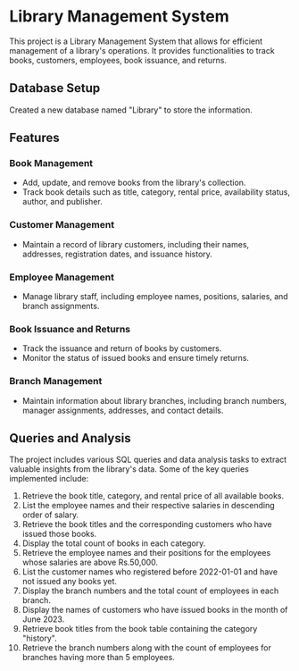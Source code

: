 # Library Management System

This project is a Library Management System that allows for efficient management of a library's operations. It provides functionalities to track books, customers, employees, book issuance, and returns.

## Database Setup

Created a new database named "Library" to store the information.

## Features

### Book Management
- Add, update, and remove books from the library's collection.
- Track book details such as title, category, rental price, availability status, author, and publisher.

### Customer Management
- Maintain a record of library customers, including their names, addresses, registration dates, and issuance history.

### Employee Management
- Manage library staff, including employee names, positions, salaries, and branch assignments.

### Book Issuance and Returns
- Track the issuance and return of books by customers.
- Monitor the status of issued books and ensure timely returns.

### Branch Management
- Maintain information about library branches, including branch numbers, manager assignments, addresses, and contact details.

## Queries and Analysis

The project includes various SQL queries and data analysis tasks to extract valuable insights from the library's data. Some of the key queries implemented include:

1. Retrieve the book title, category, and rental price of all available books.
2. List the employee names and their respective salaries in descending order of salary.
3. Retrieve the book titles and the corresponding customers who have issued those books.
4. Display the total count of books in each category.
5. Retrieve the employee names and their positions for the employees whose salaries are above Rs.50,000.
6. List the customer names who registered before 2022-01-01 and have not issued any books yet.
7. Display the branch numbers and the total count of employees in each branch.
8. Display the names of customers who have issued books in the month of June 2023.
9. Retrieve book titles from the book table containing the category "history".
10. Retrieve the branch numbers along with the count of employees for branches having more than 5 employees.
